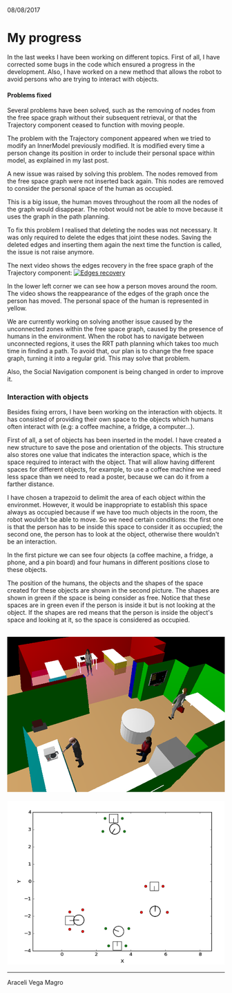 08/08/2017

# My progress

In the last weeks I have been working on different topics. First of all, I have corrected some bugs in the code which ensured a progress in the development.  Also, I have worked on a new method that allows the robot to avoid persons who are trying to interact with objects.

#### Problems fixed

Several problems have been solved, such as the removing of nodes from the free space graph without their subsequent retrieval, or that the Trajectory component ceased to function with moving people.

The problem with the Trajectory component appeared when we tried to modify an InnerModel previously modified. It is modified every time a person change its position in order to include their personal space within model, as explained in my last post. 

A new issue was raised by solving this problem. The nodes removed from the free space graph were not inserted back again. This nodes are removed to consider the personal space of the human as occupied.
 
This is a big issue, the human moves throughout the room all the nodes of the graph would disappear. The robot would not be able to move because it uses the graph in the path planning.

To fix this problem I realised that deleting the nodes was not necessary. It was only required to delete the edges that joint these nodes. Saving the deleted edges and inserting them again the next time the function is called, the issue is not raise anymore.

The next video shows the edges recovery in the free space graph of the Trajectory component: 
[![Edges recovery](http://img.youtube.com/vi/2n7arx7BZck/0.jpg)](https://youtu.be/2n7arx7BZck "Edges recovery - Demonstration")

In the lower left corner we can see how a person moves around the room. The video shows the reappearance of the edges of the graph once the person has moved. The personal space of the human is represented in yellow.

We are currently working on solving another issue caused by the unconnected zones within the free space graph, caused by the presence of humans in the environment. When the robot has to navigate between unconnected regions, it uses the RRT path planning which takes too much time in findind a path. To avoid that, our plan is to change the free space graph, turning it into a regular grid. This may solve that problem.  

Also, the Social Navigation component is being changed in order to improve it. 

### Interaction with objects

Besides fixing errors, I have been working on the interaction with objects. It has consisted of providing their own space to the objects which humans often interact with (e.g: a coffee machine, a fridge, a computer...). 

First of all, a set of objects has been inserted in the model. I have created a new structure to save the pose and orientation of the objects. This structure also stores one value that indicates the interaction space, which is the space required to interact with the object. That will allow having different spaces for different objects, for example, to use a coffee machine we need less space than we need to read a poster, because we can do it from a farther distance.

I have chosen a trapezoid to delimit the area of each object within the environmet. However, it would be inappropriate to establish this space always as occupied because if we have too much objects in the room, the robot wouldn't be able to move. So we need certain conditions: the first one is that the person has to be inside this space to consider it as occupied; the second one, the person has to look at the object, otherwise there wouldn't be an interaction.

In the first picture we can see four objects (a coffee machine, a fridge, a phone, and a pin board) and four humans in different positions close to these objects. 

The position of the humans, the objects and the shapes of the space created for these objects are shown in the second picture. The shapes are shown in green if the space is being consider as free. Notice that these spaces are in green even if the person is inside it but is not looking at the object. If the shapes are red means that the person is inside the object's space and looking at it, so the space is considered as occupied.  


&nbsp; &nbsp; &nbsp; &nbsp; ![Objects and Humans in lab](pictures/p3_objlab.png) &nbsp; &nbsp; &nbsp; &nbsp; &nbsp; ![Interaction with objects](pictures/p3_obj.png) 


* * *
Araceli Vega Magro
